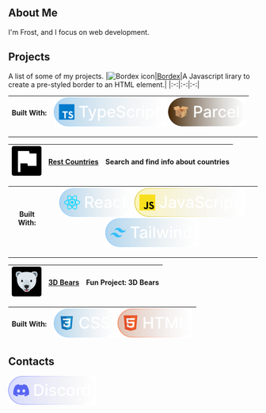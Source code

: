 ## About Me

I'm Frost, and I focus on web development.

## Projects
A list of some of my projects.
|![Bordex icon](https://i.imgur.com/yHKlCrh.png)|[Bordex](https://github.com/Bear-Frost/bordex)|A Javascript lirary to create a pre-styled border to an HTML element.|
|:-:|:-:|:-:|

|**Built With:**|![Typescript icon](./assets/icons/typescript_logo.svg) ![Parcel icon](./assets/icons/parcel_logo.svg)|
|:-:|:-:|
---
|![Flag icon](./assets/icons/rest_countries_logo.svg)|[Rest Countries](https://github.com/Bear-Frost/Rest-Countries-With-Color-Theme-Switcher)|Search and find info about countries|
|:-:|:-:|:-:|

|**Built With:**|![React icon](./assets/icons/react_logo.svg) ![Javascript icon](./assets/icons/javascript_logo.svg) ![Tailwind icon](./assets/icons/tailwind_logo.svg)|
|:-:|:-:|
---
|![Bear icon](./assets/icons/bears_logo.svg)|[3D Bears](https://github.com/Bear-Frost/3D-Bears)|Fun Project: 3D Bears|
|:-:|:-:|:-:|

|**Built With:**|![CSS icon](./assets/icons/css_logo.svg) ![HTML icon](./assets/icons/html_logo.svg)|
|:-:|:-:|

## Contacts
[![Discord](./assets/icons/discord_logo.svg)](https://discordapp.com/users/763635514158350356)
